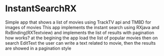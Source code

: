 # InstantSearchRX
Simple app that shows a list of movies using TrackTV api and TMBD for images of movies
This app implements the instant search using RXjava and RxBinding(RXTextview) and implements the list of results with pagination
how works? at the begining the app load the list of popular movies then on search EditText the user can write a text related to movie,
then the results are showed in a pagination style
